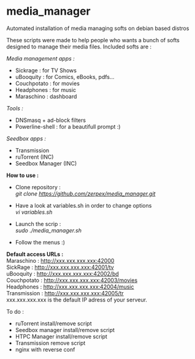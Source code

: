 # media_manager
Automated installation of media managing softs on debian based distros

These scripts were made to help people who wants a bunch of softs designed to manage their media files.
Included softs are :

<i>Media management apps :</i>
- Sickrage : for TV Shows
- uBooquity : for Comics, eBooks, pdfs...
- Couchpotato : for movies
- Headphones : for music
- Maraschino : dashboard

<i>Tools :</i>
- DNSmasq + ad-block filters
- Powerline-shell : for a beautifull prompt :)

<i>Seedbox apps :</i>
- Transmission
- ruTorrent (INC)
- Seedbox Manager (INC)

<b>How to use :</b>
- Clone repository :<br>
<i>git clone https://github.com/zerpex/media_manager.git </i>

- Have a look at variables.sh in order to change options<br>
<i>vi variables.sh</i>

- Launch the scrip :<br>
<i>sudo ./media_manager.sh</i>

- Follow the menus :)

<b>Default access URLs :</b><br>
Maraschino : http://xxx.xxx.xxx.xxx:42000<br>
SickRage : http://xxx.xxx.xxx.xxx:42001/tv<br>
uBooquity : http://xxx.xxx.xxx.xxx:42002/bd<br>
Couchpotato : http://xxx.xxx.xxx.xxx:42003/movies<br>
Headphones : http://xxx.xxx.xxx.xxx:42004/music<br>
Transmission : http://xxx.xxx.xxx.xxx:42005/tr<br>
xxx.xxx.xxx.xxx is the default IP adress of your serveur.

To do :
- ruTorrent install/remove script
- Seedbox manager install/remove script
- HTPC Manager install/remove script
- Transmission remove script
- nginx with reverse conf
